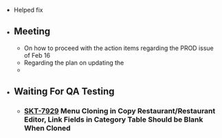 - Helped fix
- ## Meeting
	- On how to proceed with the action items regarding the PROD issue of Feb 16
	- Regarding the plan on updating the
	-
- ## Waiting For QA Testing
	- ### [SKT-7929](https://wondersco.atlassian.net/browse/SKT-7929) Menu Cloning in Copy Restaurant/Restaurant Editor, Link Fields in Category Table Should be Blank When Cloned